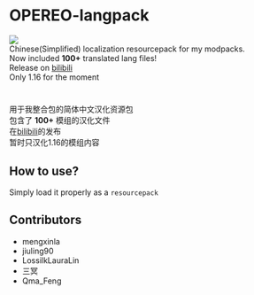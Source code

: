 # OPEREO-langpack
![](https://i.ibb.co/R4Hx8ZZ/pack.png)<br />
Chinese(Simplified) localization resourcepack for my modpacks.<br />
Now included **100+** translated lang files!<br />
Release on [bilibili](https://www.bilibili.com/read/cv15450255)<br />
Only 1.16 for the moment<br />
# 
用于我整合包的简体中文汉化资源包<br />
包含了 **100+** 模组的汉化文件<br />
在[bilibili](https://www.bilibili.com/read/cv15450255)的发布<br />
暂时只汉化1.16的模组内容

## How to use?
Simply load it properly as a `resourcepack`

## Contributors
- mengxinla
- jiuling90
- LossilkLauraLin
- 三冥
- Qma_Feng
